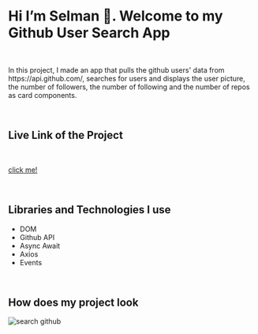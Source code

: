 


<h1>Hi I’m Selman 👋. Welcome to my  Github User Search App  </h1>

<br>

<p>In this project, I made an app that pulls the github users' data from https://api.github.com/, searches for users and displays the user picture, the number of followers, the number of following and the number of repos as card components.  </p>

<br>

<h2>Live Link of the Project</h2>

<br>

[click me!](https://selman-github-search-app.netlify.app/)

<br>

<h2>Libraries and Technologies I use</h2>
 
 * DOM
 * Github API
 * Async Await
 * Axios
 * Events


<br>


<h2>How does my project look</h2>


![search github](https://user-images.githubusercontent.com/97898216/174426890-0a3a401d-5b5c-42ce-b1b7-f60be4f20068.gif)
